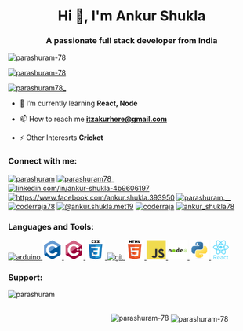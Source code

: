 <h1 align="center">Hi 👋, I'm Ankur Shukla</h1>
<h3 align="center">A passionate full stack developer from India</h3>

<p align="left"> <img src="https://komarev.com/ghpvc/?username=parashuram-78&label=Profile%20views&color=0e75b6&style=flat" alt="parashuram-78" /> </p>

<p align="left"> <a href="https://github.com/ryo-ma/github-profile-trophy"><img src="https://github-profile-trophy.vercel.app/?username=parashuram-78" alt="parashuram-78" /></a> </p>

<p align="left"> <a href="https://twitter.com/parashuram78_" target="blank"><img src="https://img.shields.io/twitter/follow/parashuram78_?logo=twitter&style=for-the-badge" alt="parashuram78_" /></a> </p>

- 🌱 I’m currently learning **React, Node**

- 📫 How to reach me **itzakurhere@gmail.com**

- ⚡ Other Interesrts **Cricket**

<h3 align="left">Connect with me:</h3>
<p align="left">
<a href="https://dev.to/parashuram" target="blank"><img align="center" src="https://cdn.jsdelivr.net/npm/simple-icons@3.0.1/icons/dev-dot-to.svg" alt="parashuram" height="30" width="40" /></a>
<a href="https://twitter.com/parashuram78_" target="blank"><img align="center" src="https://raw.githubusercontent.com/rahuldkjain/github-profile-readme-generator/neutral-icons/src/images/icons/Social/twitter.svg" alt="parashuram78_" height="30" width="40" /></a>
<a href="https://linkedin.com/in/linkedin.com/in/ankur-shukla-4b9606197" target="blank"><img align="center" src="https://raw.githubusercontent.com/rahuldkjain/github-profile-readme-generator/neutral-icons/src/images/icons/Social/linked-in-alt.svg" alt="linkedin.com/in/ankur-shukla-4b9606197" height="30" width="40" /></a>
<a href="https://fb.com/https://www.facebook.com/ankur.shukla.393950" target="blank"><img align="center" src="https://raw.githubusercontent.com/rahuldkjain/github-profile-readme-generator/neutral-icons/src/images/icons/Social/facebook.svg" alt="https://www.facebook.com/ankur.shukla.393950" height="30" width="40" /></a>
<a href="https://instagram.com/parashuram.__" target="blank"><img align="center" src="https://raw.githubusercontent.com/rahuldkjain/github-profile-readme-generator/neutral-icons/src/images/icons/Social/instagram.svg" alt="parashuram.__" height="30" width="40" /></a>
<a href="https://dribbble.com/coderraja78" target="blank"><img align="center" src="https://raw.githubusercontent.com/rahuldkjain/github-profile-readme-generator/neutral-icons/src/images/icons/Social/dribbble.svg" alt="coderraja78" height="30" width="40" /></a>
<a href="https://medium.com/@ankur.shukla.met19" target="blank"><img align="center" src="https://raw.githubusercontent.com/rahuldkjain/github-profile-readme-generator/neutral-icons/src/images/icons/Social/medium.svg" alt="@ankur.shukla.met19" height="30" width="40" /></a>
<a href="https://codeforces.com/profile/coderraja" target="blank"><img align="center" src="https://cdn.jsdelivr.net/npm/simple-icons@3.0.1/icons/codeforces.svg" alt="coderraja" height="30" width="40" /></a>
<a href="https://www.leetcode.com/ankur_shukla78" target="blank"><img align="center" src="https://raw.githubusercontent.com/rahuldkjain/github-profile-readme-generator/neutral-icons/src/images/icons/Social/leet-code.svg" alt="ankur_shukla78" height="30" width="40" /></a>
</p>

<h3 align="left">Languages and Tools:</h3>
<p align="left"> <a href="https://www.arduino.cc/" target="_blank"> <img src="https://cdn.worldvectorlogo.com/logos/arduino-1.svg" alt="arduino" width="40" height="40"/> </a> <a href="https://www.cprogramming.com/" target="_blank"> <img src="https://raw.githubusercontent.com/devicons/devicon/master/icons/c/c-original.svg" alt="c" width="40" height="40"/> </a> <a href="https://www.w3schools.com/cpp/" target="_blank"> <img src="https://raw.githubusercontent.com/devicons/devicon/master/icons/cplusplus/cplusplus-original.svg" alt="cplusplus" width="40" height="40"/> </a> <a href="https://www.w3schools.com/css/" target="_blank"> <img src="https://raw.githubusercontent.com/devicons/devicon/master/icons/css3/css3-original-wordmark.svg" alt="css3" width="40" height="40"/> </a> <a href="https://git-scm.com/" target="_blank"> <img src="https://www.vectorlogo.zone/logos/git-scm/git-scm-icon.svg" alt="git" width="40" height="40"/> </a> <a href="https://www.w3.org/html/" target="_blank"> <img src="https://raw.githubusercontent.com/devicons/devicon/master/icons/html5/html5-original-wordmark.svg" alt="html5" width="40" height="40"/> </a> <a href="https://developer.mozilla.org/en-US/docs/Web/JavaScript" target="_blank"> <img src="https://raw.githubusercontent.com/devicons/devicon/master/icons/javascript/javascript-original.svg" alt="javascript" width="40" height="40"/> </a> <a href="https://nodejs.org" target="_blank"> <img src="https://raw.githubusercontent.com/devicons/devicon/master/icons/nodejs/nodejs-original-wordmark.svg" alt="nodejs" width="40" height="40"/> </a> <a href="https://www.python.org" target="_blank"> <img src="https://raw.githubusercontent.com/devicons/devicon/master/icons/python/python-original.svg" alt="python" width="40" height="40"/> </a> <a href="https://reactjs.org/" target="_blank"> <img src="https://raw.githubusercontent.com/devicons/devicon/master/icons/react/react-original-wordmark.svg" alt="react" width="40" height="40"/> </a> </p>

<h3 align="left">Support:</h3>
<p><a href="https://www.buymeacoffee.com/parashuram"> <img align="left" src="https://cdn.buymeacoffee.com/buttons/v2/default-yellow.png" height="50" width="210" alt="parashuram" /></a></p><br><br>

<p><img align="left" src="https://github-readme-stats.vercel.app/api/top-langs?username=parashuram-78&show_icons=true&locale=en&layout=compact" alt="parashuram-78" /></p>

<p>&nbsp;<img align="center" src="https://github-readme-stats.vercel.app/api?username=parashuram-78&show_icons=true&locale=en" alt="parashuram-78" /></p>
